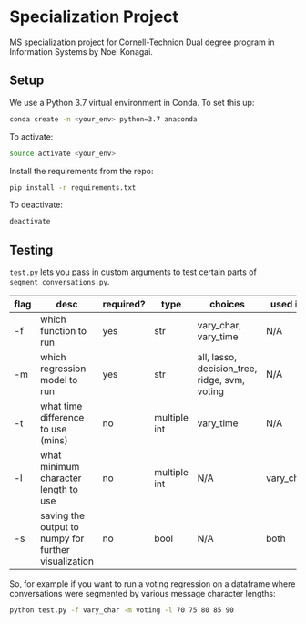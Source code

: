 # Specialization Project

MS specialization project for Cornell-Technion Dual degree program in Information Systems by Noel Konagai.

## Setup

We use a Python 3.7 virtual environment in Conda. To set this up:

```bash
conda create -n <your_env> python=3.7 anaconda
```

To activate:

```bash
source activate <your_env>
```

Install the requirements from the repo:

```bash
pip install -r requirements.txt
```

To deactivate:

```bash
deactivate
```

## Testing

``test.py`` lets you pass in custom arguments to test certain parts of ``segment_conversations.py``.

|flag|desc|required?|type|choices|used in|
|-|-|-|-|-|-|
|-f|which function to run|yes|str|vary_char, vary_time|N/A|
|-m|which regression model to run|yes|str|all, lasso, decision_tree, ridge, svm, voting|N/A|
|-t|what time difference to use (mins)|no|multiple int|vary_time|N/A|
|-l|what minimum character length to use|no|multiple int|N/A|vary_char|
|-s|saving the output to numpy for further visualization|no|bool|N/A|both|

So, for example if you want to run a voting regression on a dataframe where conversations were segmented by various message character lengths:

```bash
python test.py -f vary_char -m voting -l 70 75 80 85 90
```

